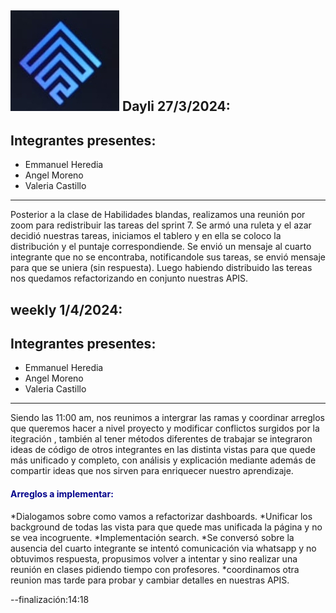 ![Alt text](../public/img/electrogroup.jpg) 
Dayli 27/3/2024:
---
## Integrantes presentes:
* Emmanuel Heredia
* Angel Moreno
* Valeria Castillo
-------
Posterior a la clase de Habilidades blandas, realizamos una reunión por zoom para redistribuir las tareas del sprint 7.
Se armó una ruleta y el azar decidió nuestras tareas, iniciamos el tablero y en ella se coloco la distribución y el puntaje correspondiende.
Se envió un mensaje al cuarto integrante que no se encontraba, notificandole sus tareas, se envió mensaje para que se uniera (sin respuesta).
Luego habiendo distribuido las tereas nos quedamos refactorizando en conjunto nuestras APIS.

weekly 1/4/2024:
---
## Integrantes presentes:
* Emmanuel Heredia
* Angel Moreno
* Valeria Castillo
-------
Siendo las 11:00 am, nos reunimos a intergrar las ramas y coordinar arreglos que queremos hacer a nivel proyecto y modificar conflictos surgidos por la itegración , también al tener métodos diferentes de trabajar se integraron ideas de código de otros integrantes en las distinta vistas para que quede más  unificado y completo, con análisis  y explicación  mediante  además  de compartir ideas que nos sirven para enriquecer nuestro aprendizaje.

#### <span style="color:darkblue">Arreglos a implementar:

*Dialogamos sobre como vamos a refactorizar dashboards.
*Unificar los background de todas las vista para que quede mas unificada la página y no se vea incogruente.
*Implementación  search.
*Se conversó sobre la ausencia del cuarto integrante se intentó comunicación via whatsapp y no obtuvimos respuesta, propusimos volver a intentar y sino realizar una reunión en clases pidiendo tiempo con profesores.
*coordinamos otra reunion mas tarde para probar y cambiar detalles en nuestras APIS.

--finalización:14:18